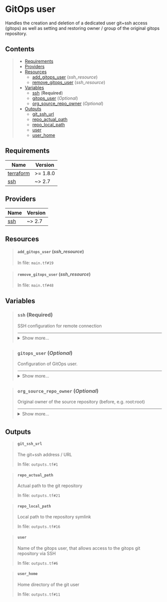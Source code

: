 # GitOps user

Handles the creation and deletion of a dedicated user git+ssh access (gitops)
as well as setting and restoring owner / group of the original gitops repository.
## Contents

<blockquote>

- [Requirements](#requirements)
- [Providers](#providers)
- [Resources](#resources)
  - [add_gitops_user](#add_gitops_user-ssh_resource) (*ssh_resource*)
  - [remove_gitops_user](#remove_gitops_user-ssh_resource) (*ssh_resource*)
- [Variables](#variables)
  - [ssh](#ssh-required) (**Required**)
  - [gitops_user](#gitops_user-optional) (*Optional*)
  - [org_source_repo_owner](#org_source_repo_owner-optional) (*Optional*)
- [Outputs](#outputs)
  - [git_ssh_url](#git_ssh_url)
  - [repo_actual_path](#repo_actual_path)
  - [repo_local_path](#repo_local_path)
  - [user](#user)
  - [user_home](#user_home)</blockquote>

## Requirements

| Name | Version |
|------|---------|
| <a name="requirement_terraform"></a> [terraform](#requirement\_terraform) | >= 1.8.0 |
| <a name="requirement_ssh"></a> [ssh](#requirement\_ssh) | ~> 2.7 |
## Providers

| Name | Version |
|------|---------|
| <a name="provider_ssh"></a> [ssh](#provider\_ssh) | ~> 2.7 |


## Resources
<blockquote>

#### `add_gitops_user` (_ssh_resource_)
In file: `main.tf#19`
</blockquote>
<blockquote>

#### `remove_gitops_user` (_ssh_resource_)
In file: `main.tf#48`
</blockquote>

## Variables
<blockquote>

### `ssh` (**Required**)
SSH configuration for remote connection

<details style="border-top-color: inherit; border-top-width: 0.1em; border-top-style: solid; padding-top: 0.5em; padding-bottom: 0.5em;">
  <summary>Show more...</summary>

  **Type**:
  ```hcl
  object({
    host    = string
    user    = string
    id_file = optional(string, "~/.ssh/id_rsa")
  })
  ```
  In file: `variables.tf#1`

</details>
</blockquote>
<blockquote>

### `gitops_user` (*Optional*)
Configuration of GitOps user.

<details style="border-top-color: inherit; border-top-width: 0.1em; border-top-style: solid; padding-top: 0.5em; padding-bottom: 0.5em;">
  <summary>Show more...</summary>

  **Type**:
  ```hcl
  object({
    user        = optional(string, "gitops")
    group       = optional(string, "gitops")
    repo_name   = optional(string, "repo")
    source_repo = optional(string, "/storage-pool/gitops")
  })
  ```
  **Default**:
  ```json
  {}
  ```
  In file: `variables.tf#14`

</details>
</blockquote>
<blockquote>

### `org_source_repo_owner` (*Optional*)
Original owner of the source repository (before, e.g. root:root)

<details style="border-top-color: inherit; border-top-width: 0.1em; border-top-style: solid; padding-top: 0.5em; padding-bottom: 0.5em;">
  <summary>Show more...</summary>

  **Type**:
  ```hcl
  object({
    owner = optional(string, "root")
    group = optional(string, "root")
  })
  ```
  **Default**:
  ```json
  {}
  ```
  In file: `variables.tf#26`

</details>
</blockquote>


## Outputs
<blockquote>

#### `git_ssh_url`
The git+ssh address / URL

In file: `outputs.tf#1`
</blockquote>
<blockquote>

#### `repo_actual_path`
Actual path to the git repository

In file: `outputs.tf#21`
</blockquote>
<blockquote>

#### `repo_local_path`
Local path to the repository symlink

In file: `outputs.tf#16`
</blockquote>
<blockquote>

#### `user`
Name of the gitops user, that allows access to the gitops git repository via SSH

In file: `outputs.tf#6`
</blockquote>
<blockquote>

#### `user_home`
Home directory of the git user

In file: `outputs.tf#11`
</blockquote>